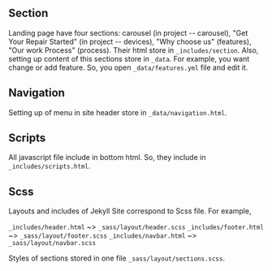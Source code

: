 ## Section
Landing page have four sections: carousel (in project -- carousel), "Get Your Repair Started" (in project -- devices), "Why choose us" (features), "Our work Process" (process).
Their html store in `_includes/section`. Also, setting up content of this sections store in `_data`. For example, you want change or add feature. So, you open `_data/features.yml` file and edit it. 

## Navigation
Setting up of menu in site header store in `_data/navigation.html`. 

## Scripts
All javascript file include in bottom html. So, they include in `_includes/scripts.html`.

## Scss
Layouts and includes of Jekyll Site correspond to Scss file. For example,

`_includes/header.html` ~> `_sass/layout/header.scss`
`_includes/footer.html` ~> `_sass/layout/footer.scss`
`_includes/navbar.html` ~> `_sass/layout/navbar.scss`

Styles of sections stored in one file `_sass/layout/sections.scss`.